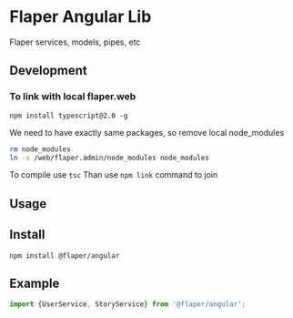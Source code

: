 # Flaper Angular Lib
Flaper services, models, pipes, etc


## Development 
### To link with local flaper.web
```
npm install typescript@2.0 -g
```

We need to have exactly same packages, so remove local node_modules
```bash
rm node_modules
ln -s /web/flaper.admin/node_modules node_modules
```

To compile use `tsc`
Than use `npm link` command to join



## Usage 

## Install 
`npm install @flaper/angular`

## Example
```typescript
import {UserService, StoryService} from '@flaper/angular';
```
